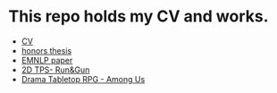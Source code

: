 # This repo holds my CV and works.
- [CV]()
- [honors thesis](update-after-submission-Fang_Le_TheRoleofInformationDensityinBilingualCodeSwitching.pdf)
- [EMNLP paper](2020.emnlp-main.330.pdf)
- [2D TPS- Run&Gun](https://www.dropbox.com/s/uz54ppxnn3o3i6f/JJL-3-10.zip?dl=0)
- [Drama Tabletop RPG - Among Us](AmongUs.pdf)
